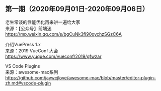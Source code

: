 ## 第一期（2020年09月01日-2020年09月06日）

老生常谈的性能优化再来讲一遍给大家  
来源：【公众号】前端迷  
https://mp.weixin.qq.com/s/bgCuNk3fI90oychzSGzC6A  


介绍VuePress 1.x  
来源：2019 VueConf 大会  
https://www.yuque.com/vueconf/2019/gfwzar  


VS Code Plugins  
来源：awesome-mac系列  
https://github.com/jaywcjlove/awesome-mac/blob/master/editor-plugin-zh.md#vscode-plugin  





